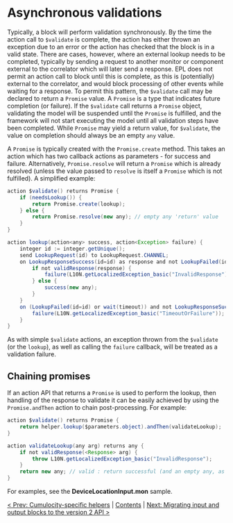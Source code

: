 # Asynchronous validations

Typically, a block will perform validation synchronously. By the time the action call to `$validate` is complete, the action has either thrown an exception due to an error or the action has checked that the block is in a valid state. There are cases, however, where an external lookup needs to be completed, typically by sending a request to another monitor or component external to the correlator which will later send a response. EPL does not permit an action call to block until this is complete, as this is (potentially) external to the correlator, and would block processing of other events while waiting for a response. To permit this pattern, the `$validate` call may be declared to return a `Promise` value. A `Promise` is a type that indicates future completion (or failure). If the `$validate` call returns a `Promise` object, validating the model will be suspended until the `Promise` is fulfilled, and the framework will not start executing the model until all validation steps have been completed. While `Promise` may yield a return value, for `$validate`, the value on completion should always be an empty `any` value.

A `Promise` is typically created with the `Promise.create` method. This takes an action which has two callback actions as parameters - for success and failure. Alternatively, `Promise.resolve` will return a `Promise` which is already resolved (unless the value passed to `resolve` is itself a `Promise` which is not fulfilled). A simplified example:

```Java
action $validate() returns Promise {
    if (needsLookup()) {
        return Promise.create(lookup);
    } else {
        return Promise.resolve(new any); // empty any 'return' value
    }
}

action lookup(action<any> success, action<Exception> failure) {
    integer id := integer.getUnique();
    send LookupRequest(id) to LookupRequest.CHANNEL;
    on LookupResponseSuccess(id=id) as response and not LookupFailed(id=id) within(timeout) {
        if not validResponse(response) {
            failure(L10N.getLocalizedException_basic("InvalidResponse"));
        } else {
            success(new any);
        }
    }
    on (LookupFailed(id=id) or wait(timeout)) and not LookupResponseSuccess(id=id) {
        failure(L10N.getLocalizedException_basic("TimeoutOrFailure"));
    }
}
```

As with simple `$validate` actions, an exception thrown from the `$validate` (or the `lookup`), as well as calling the `failure` callback, will be treated as a validation failure.

## Chaining promises

If an action API that returns a `Promise` is used to perform the lookup, then handling of the response to validate it can be easily achieved by using the `Promise.andThen` action to chain post-processing. For example:

```Java
action $validate() returns Promise {
    return helper.lookup($parameters.object).andThen(validateLookup);
}

action validateLookup(any arg) returns any {
    if not validResponse(<Response> arg) {
        throw L10N.getLocalizedException_basic("InvalidResponse");
    }
    return new any; // valid : return successful (and an empty any, as required from the $validate).
}
```

For examples, see the **DeviceLocationInput.mon** sample.

[< Prev: Cumulocity-specific helpers](105-CumulocityHelper.md) | [Contents](000-contents.md) | [Next: Migrating input and output blocks to the version 2 API >](150-MigrateInputOutputBlocks.md) 
